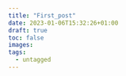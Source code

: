 ```yaml
---
title: "First_post"
date: 2023-01-06T15:32:26+01:00
draft: true
toc: false
images:
tags:
  - untagged
---
```


